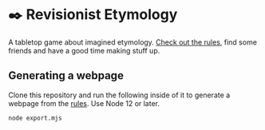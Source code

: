 # ✒️ Revisionist Etymology

A tabletop game about imagined etymology. [Check out the rules](./src/revisionist-etymology.md), find some friends and have a good time making stuff up.

## Generating a webpage
Clone this repository and run the following inside of it to generate a webpage from the [rules](./src/revisionist-etymology.md). Use Node 12 or later.

```bash
node export.mjs
```
